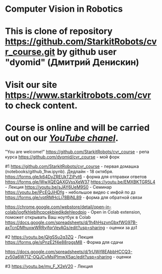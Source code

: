 # Computer Vision in Robotics
# This is clone of repository https://github.com/StarkitRobots/cvr_course.git by github user "dyomid" (Дмитрий Денискин)

# Visit our site <https://www.starkitrobots.com/cvr> to check content.
# Course is online and will be carried out on our *[YouTube chanel](https://www.youtube.com/channel/UC0QPJgfg17wCqf4-hG_A5OA)*.

"You are welcome!"
https://github.com/StarkitRobots/cvr_course - репа курса
https://github.com/dyomid/cvr_course - мой форк


#1
https://github.com/StarkitRobots/cvr_course - первая домашка (notebooks/github_1hw.ipynb). Дедлайн - 18 октября.
https://forms.gle/k64DyZREUkTZiPvt6 - форма для отправки ответов 
https://forms.gle/WwXQEQAXGVssXeW37
https://youtu.be/EMXBKTGR5L4 - Лекция 
https://youtu.be/sJAY6UeM9S0 - Семинар 
https://youtu.be/lPcEQJiHDfg  - небольшое видео с инфой по дз 
https://forms.gle/vptRMHcLj78BjNL89 - форма для обратной связи

https://chrome.google.com/webstore/detail/open-in-colab/iogfkhleblhcpcekbiedikdehleodpjo - Open in Colab extension, поможет открывать Ваш ноутбук в Colab
https://docs.google.com/spreadsheets/d/1h4hHszvnGbxfWG97B-axTcnDMhuxwWRRyjfqrVeyAGs/edit?usp=sharing - оценки за дз1

#2
https://youtu.be/QlgSSu2q3ZQ - Лекция
https://forms.gle/sPnzE2f4e88rpgsM8 - Форма для сдачи

https://docs.google.com/spreadsheets/d/1rUWif8EAbbHCCQ3-zv50a6W71Z-OQJCvMsiPImwX5ac/edit?usp=sharing - оценки

 
#3
https://youtu.be/mv_F_X2eV20 - Лекция
